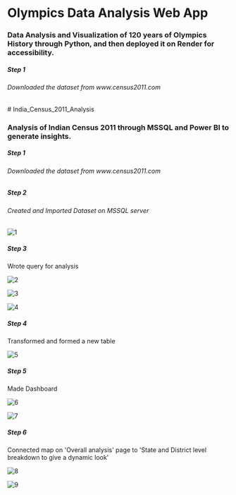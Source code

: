 # Olympics Data Analysis Web App
 <h3 >Data Analysis and Visualization of 120 years of Olympics History through Python, and then deployed it on Render for accessibility.</h3>
 <h5>   Step 1 </h5> <h6> Downloaded the dataset from www.census2011.com </h6>
# India_Census_2011_Analysis
 <h3 >Analysis of Indian Census 2011 through MSSQL and Power BI to generate insights. </h3>
 <h5>   Step 1 </h5> <h6> Downloaded the dataset from www.census2011.com </h6>
 <h5>   Step 2 </h5> <h6> Created and Imported Dataset on MSSQL server </h6>
 
 
![1](https://user-images.githubusercontent.com/81372269/230778544-a752465e-5836-4778-b7c3-dbe2ce8acaf6.png)

 <h5>   Step 3 </h5> Wrote query for analysis </h6> 
 
 ![2](https://user-images.githubusercontent.com/81372269/230778601-8d30a5f4-6ba4-4afc-8128-7b3c43a18af7.png)

![3](https://user-images.githubusercontent.com/81372269/230778632-c626cf62-b958-46a3-bfff-4fa003803f0c.png)

![4](https://user-images.githubusercontent.com/81372269/230778641-9d181ac0-0651-41f3-84dc-afaefa215cc2.png)

 <h5>   Step 4 </h5> Transformed and formed a new table </h6>
 
 ![5](https://user-images.githubusercontent.com/81372269/230778693-f7cae60a-ee6f-4d3b-a734-c69fef24abcb.png)

<h5>   Step 5 </h5> Made Dashboard </h6>

![6](https://user-images.githubusercontent.com/81372269/230778758-5aa613c8-6342-4786-9887-7a0cf6a901b2.png)

![7](https://user-images.githubusercontent.com/81372269/230778771-73a0a56e-dcab-4a0a-9063-d283e3f5c4a0.png)




 <h5>   Step 6 </h5> Connected map on 'Overall analysis' page to 'State and District level breakdown to give a dynamic look' </h6>
 
 ![8](https://user-images.githubusercontent.com/81372269/230778799-d46d3fe1-45e5-46d0-bb8f-642318cb3b45.png)

![9](https://user-images.githubusercontent.com/81372269/230778817-d35151e8-28bc-4753-828e-879074cd9adf.png)
